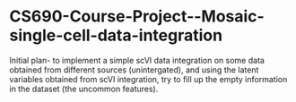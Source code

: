 # CS690-Course-Project--Mosaic-single-cell-data-integration

Initial plan- to implement a simple scVI data integration on some data obtained from different sources (unintergated), and using the latent variables obtained from scVI integration, try to fill up the empty information in the dataset (the uncommon features).
